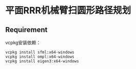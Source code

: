 # 平面RRR机械臂扫圆形路径规划

## Requirement

vcpkg安装依赖：

```shell
vcpkg install sfml:x64-windows
vcpkg install ompl:x64-windows
vcpkg install eigen3:x64-windows
```
